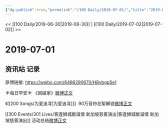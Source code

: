 ```yaml
---
{"dg-publish":true,"permalink":"/100 Daily/2019-07-01/","title":"2019-07-01","created":"2023-03-26T22:48:02.548+08:00","updated":"2023-03-26T22:48:51.900+08:00"}
---
```



<< [[100 Daily/2019-06-30\|2019-06-30]] | [[100 Daily/2019-07-02\|2019-07-02]] >>

# 2019-07-01

## 资讯站 记录

原博链接: https://weibo.com/6466290670/HBvbgpSe1

☀每日早安☀
《回娘家》[微博正文](https://m.weibo.cn/6466290670/4389158900221852)

《[[200 Songs/为爱追寻\|为爱追寻]]》90万音符花絮解锁[微博正文](https://m.weibo.cn/6466290670/4389263262857131)

[[300 Events/301 Lives/客逢狮城献温情 新加坡慈善演出\|客逢狮城献温情 新加坡慈善演出]] 活动总结[微博正文](https://m.weibo.cn/6466290670/4389258305419755)

